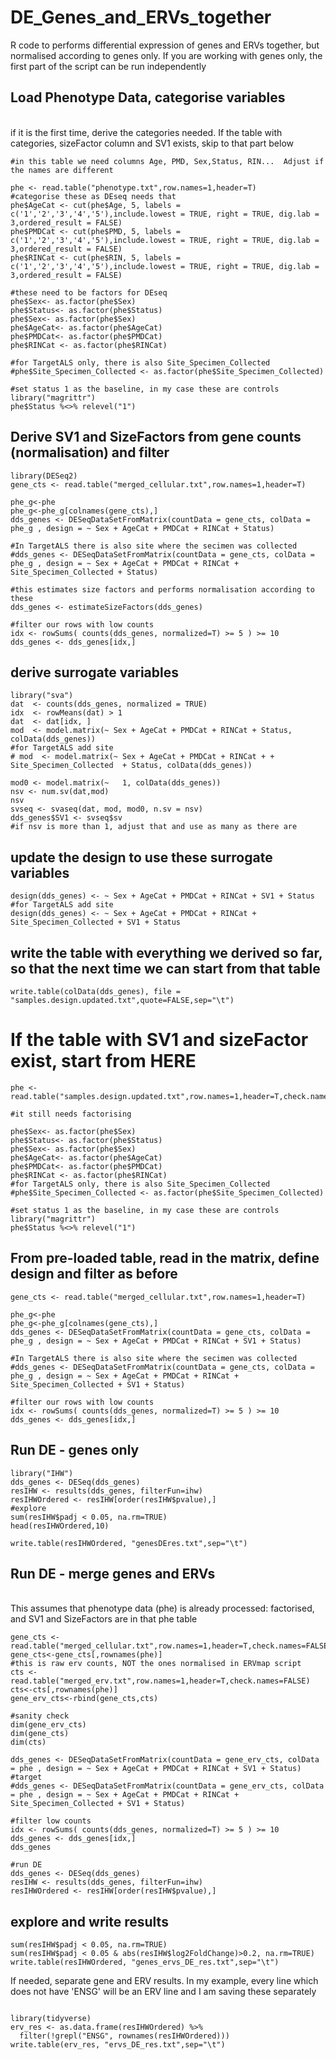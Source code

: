 # DE_Genes_and_ERVs_together
R code to performs differential expression of genes and ERVs together, but normalised according to genes only.  If you are working with genes only, the first part of the script can be run independently


## Load Phenotype Data, categorise variables
<br> if it is the first time, derive the categories needed.  If the table with categories, sizeFactor column and SV1 exists, skip to that part below <br>

```
#in this table we need columns Age, PMD, Sex,Status, RIN...  Adjust if the names are different

phe <- read.table("phenotype.txt",row.names=1,header=T) 
#categorise these as DEseq needs that
phe$AgeCat <- cut(phe$Age, 5, labels = c('1','2','3','4','5'),include.lowest = TRUE, right = TRUE, dig.lab = 3,ordered_result = FALSE)
phe$PMDCat <- cut(phe$PMD, 5, labels = c('1','2','3','4','5'),include.lowest = TRUE, right = TRUE, dig.lab = 3,ordered_result = FALSE)
phe$RINCat <- cut(phe$RIN, 5, labels = c('1','2','3','4','5'),include.lowest = TRUE, right = TRUE, dig.lab = 3,ordered_result = FALSE)

#these need to be factors for DEseq
phe$Sex<- as.factor(phe$Sex)
phe$Status<- as.factor(phe$Status)
phe$Sex<- as.factor(phe$Sex)
phe$AgeCat<- as.factor(phe$AgeCat)
phe$PMDCat<- as.factor(phe$PMDCat)
phe$RINCat <- as.factor(phe$RINCat)

#for TargetALS only, there is also Site_Specimen_Collected
#phe$Site_Specimen_Collected <- as.factor(phe$Site_Specimen_Collected)

#set status 1 as the baseline, in my case these are controls
library("magrittr")
phe$Status %<>% relevel("1")
```

## Derive SV1 and SizeFactors from gene counts (normalisation) and filter

```
library(DESeq2)
gene_cts <- read.table("merged_cellular.txt",row.names=1,header=T)

phe_g<-phe
phe_g<-phe_g[colnames(gene_cts),]
dds_genes <- DESeqDataSetFromMatrix(countData = gene_cts, colData = phe_g , design = ~ Sex + AgeCat + PMDCat + RINCat + Status)

#In TargetALS there is also site where the secimen was collected
#dds_genes <- DESeqDataSetFromMatrix(countData = gene_cts, colData = phe_g , design = ~ Sex + AgeCat + PMDCat + RINCat + Site_Specimen_Collected + Status)

#this estimates size factors and performs normalisation according to these
dds_genes <- estimateSizeFactors(dds_genes)

#filter our rows with low counts
idx <- rowSums( counts(dds_genes, normalized=T) >= 5 ) >= 10
dds_genes <- dds_genes[idx,]
```

## derive surrogate variables

```
library("sva")
dat  <- counts(dds_genes, normalized = TRUE)
idx  <- rowMeans(dat) > 1
dat  <- dat[idx, ]
mod  <- model.matrix(~ Sex + AgeCat + PMDCat + RINCat + Status, colData(dds_genes))
#for TargetALS add site
# mod  <- model.matrix(~ Sex + AgeCat + PMDCat + RINCat + + Site_Specimen_Collected  + Status, colData(dds_genes))

mod0 <- model.matrix(~   1, colData(dds_genes))
nsv <- num.sv(dat,mod)
nsv
svseq <- svaseq(dat, mod, mod0, n.sv = nsv)
dds_genes$SV1 <- svseq$sv
#if nsv is more than 1, adjust that and use as many as there are

```

## update the design to use these surrogate variables

```
design(dds_genes) <- ~ Sex + AgeCat + PMDCat + RINCat + SV1 + Status
#for TargetALS add site
design(dds_genes) <- ~ Sex + AgeCat + PMDCat + RINCat + Site_Specimen_Collected + SV1 + Status
```

## write the table with everything we derived so far, so that the next time we can start from that table
```
write.table(colData(dds_genes), file = "samples.design.updated.txt",quote=FALSE,sep="\t")

```

# If the table with SV1 and sizeFactor exist, start from HERE


```
phe <- read.table("samples.design.updated.txt",row.names=1,header=T,check.names=FALSE)

#it still needs factorising

phe$Sex<- as.factor(phe$Sex)
phe$Status<- as.factor(phe$Status)
phe$Sex<- as.factor(phe$Sex)
phe$AgeCat<- as.factor(phe$AgeCat)
phe$PMDCat<- as.factor(phe$PMDCat)
phe$RINCat <- as.factor(phe$RINCat)
#for TargetALS only, there is also Site_Specimen_Collected
#phe$Site_Specimen_Collected <- as.factor(phe$Site_Specimen_Collected)

#set status 1 as the baseline, in my case these are controls
library("magrittr")
phe$Status %<>% relevel("1")
```
## From pre-loaded table, read in the matrix, define design and filter as before <br>

```
gene_cts <- read.table("merged_cellular.txt",row.names=1,header=T)

phe_g<-phe
phe_g<-phe_g[colnames(gene_cts),]
dds_genes <- DESeqDataSetFromMatrix(countData = gene_cts, colData = phe_g , design = ~ Sex + AgeCat + PMDCat + RINCat + SV1 + Status)

#In TargetALS there is also site where the secimen was collected
#dds_genes <- DESeqDataSetFromMatrix(countData = gene_cts, colData = phe_g , design = ~ Sex + AgeCat + PMDCat + RINCat + Site_Specimen_Collected + SV1 + Status)

#filter our rows with low counts
idx <- rowSums( counts(dds_genes, normalized=T) >= 5 ) >= 10
dds_genes <- dds_genes[idx,]

```

## Run DE - genes only
```
library("IHW")
dds_genes <- DESeq(dds_genes)
resIHW <- results(dds_genes, filterFun=ihw)
resIHWOrdered <- resIHW[order(resIHW$pvalue),]
#explore
sum(resIHW$padj < 0.05, na.rm=TRUE)
head(resIHWOrdered,10)

write.table(resIHWOrdered, "genesDEres.txt",sep="\t")
```

## Run DE - merge genes and ERVs

<br>This assumes that phenotype data (phe) is already processed: factorised, and SV1 and SizeFactors are in that phe table <br>

```
gene_cts <- read.table("merged_cellular.txt",row.names=1,header=T,check.names=FALSE)
gene_cts<-gene_cts[,rownames(phe)]
#this is raw erv counts, NOT the ones normalised in ERVmap script
cts <- read.table("merged_erv.txt",row.names=1,header=T,check.names=FALSE)
cts<-cts[,rownames(phe)]
gene_erv_cts<-rbind(gene_cts,cts)

#sanity check
dim(gene_erv_cts)
dim(gene_cts)
dim(cts)

dds_genes <- DESeqDataSetFromMatrix(countData = gene_erv_cts, colData = phe , design = ~ Sex + AgeCat + PMDCat + RINCat + SV1 + Status)
#target
#dds_genes <- DESeqDataSetFromMatrix(countData = gene_erv_cts, colData = phe , design = ~ Sex + AgeCat + PMDCat + RINCat + Site_Specimen_Collected + SV1 + Status)

#filter low counts
idx <- rowSums( counts(dds_genes, normalized=T) >= 5 ) >= 10
dds_genes <- dds_genes[idx,]
dds_genes

#run DE
dds_genes <- DESeq(dds_genes)
resIHW <- results(dds_genes, filterFun=ihw)
resIHWOrdered <- resIHW[order(resIHW$pvalue),]
```
## explore and write results
```
sum(resIHW$padj < 0.05, na.rm=TRUE)
sum(resIHW$padj < 0.05 & abs(resIHW$log2FoldChange)>0.2, na.rm=TRUE)
write.table(resIHWOrdered, "genes_ervs_DE_res.txt",sep="\t")

```
If needed, separate gene and ERV results.  In my example, every line which does not have 'ENSG' will be an ERV line and I am saving these separately
```

library(tidyverse)
erv_res <- as.data.frame(resIHWOrdered) %>%
  filter(!grepl("ENSG", rownames(resIHWOrdered)))
write.table(erv_res, "ervs_DE_res.txt",sep="\t")
```
